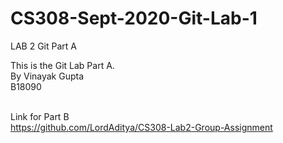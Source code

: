 # CS308-Sept-2020-Git-Lab-1
LAB 2 Git Part A

This is the Git Lab Part A. <br>
By Vinayak Gupta <br>
B18090 <br><br>

Link for Part B<br>
https://github.com/LordAditya/CS308-Lab2-Group-Assignment
